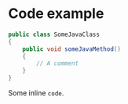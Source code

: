 # Code example
```java
public class SomeJavaClass
{
    public void someJavaMethod()
    {
        // A comment
    }
}
```

Some inline `code`.
